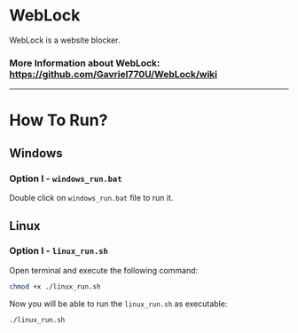 # WebLock
WebLock is a website blocker.

### More Information about WebLock: https://github.com/Gavriel770U/WebLock/wiki 

________________________________________________________________

# How To Run?
## Windows
### Option I - `windows_run.bat`
Double click on `windows_run.bat` file to run it.

## Linux
### Option I - `linux_run.sh`
Open terminal and execute the following command:
```bash
chmod +x ./linux_run.sh
```

Now you will be able to run the `linux_run.sh` as executable:
```bash
./linux_run.sh
```